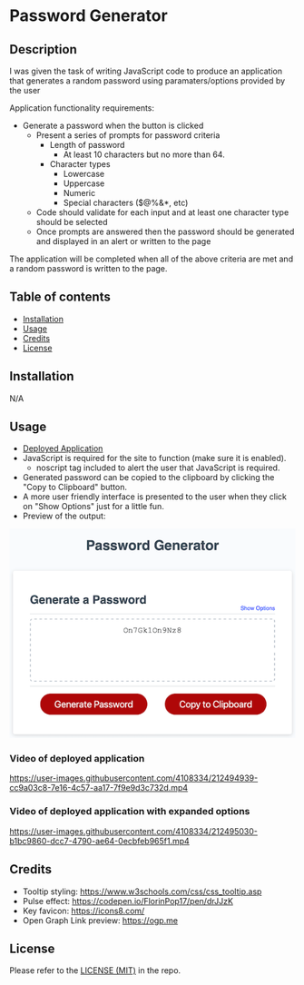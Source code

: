 # Password Generator

## Description

I was given the task of writing JavaScript code to produce an application that generates a random password using paramaters/options provided by the user

Application functionality requirements:
- Generate a password when the button is clicked
  - Present a series of prompts for password criteria
    - Length of password
      - At least 10 characters but no more than 64.
    - Character types
      - Lowercase
      - Uppercase
      - Numeric
      - Special characters ($@%&*, etc)
  - Code should validate for each input and at least one character type should be selected
  - Once prompts are answered then the password should be generated and displayed in an alert or written to the page

The application will be completed when all of the above criteria are met and a random password is written to the page.

## Table of contents
- [Installation](#installation)
- [Usage](#usage)
- [Credits](#credits)
- [License](#license)

## Installation
N/A

## Usage
- [Deployed Application](https://trunten.github.io/ubbc-password-generator/)
- JavaScript is required for the site to function (make sure it is enabled).
    - noscript tag included to alert the user that JavaScript is required.
- Generated password can be copied to the clipboard by clicking the "Copy to Clipboard" button.
- A more user friendly interface is presented to the user when they click on "Show Options" just for a little fun.
- Preview of the output:

[![Application Screenshot](./assets/images/application-screenshot.png)](https://trunten.github.io/ubbc-password-generator/)


### Video of deployed application

https://user-images.githubusercontent.com/4108334/212494939-cc9a03c8-7e16-4c57-aa17-7f9e9d3c732d.mp4


### Video of deployed application with expanded options

https://user-images.githubusercontent.com/4108334/212495030-b1bc9860-dcc7-4790-ae64-0ecbfeb965f1.mp4


## Credits
- Tooltip styling: https://www.w3schools.com/css/css_tooltip.asp
- Pulse effect: https://codepen.io/FlorinPop17/pen/drJJzK
- Key favicon: https://icons8.com/
- Open Graph Link preview: https://ogp.me

## License
Please refer to the [LICENSE (MIT)](LICENSE) in the repo.
